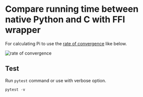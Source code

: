 # Compare running time between native Python and C with FFI wrapper

For calculating Pi to use the [rate of convergence](https://en.wikipedia.org/wiki/Pi) like below.

![rate of convergence](https://wikimedia.org/api/rest_v1/media/math/render/svg/e9e3959cd2d0ec735e7a6a1917df784842b76706)

## Test

Run `pytest` command or use with verbose option.

```python
pytest -v
```
